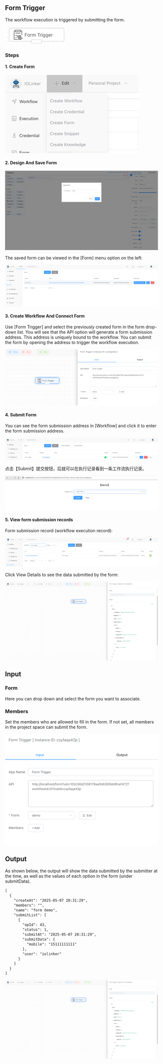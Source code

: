 ## Form Trigger

The workflow execution is triggered by submitting the form.

<img src="./img/form-trigger-menu.png" alt="image-20250708091142522" style="zoom:50%;" />

### Steps

#### 1. Create Form

<img src="./img/create-form-menu.png" alt="image-20250708091116182" style="zoom:50%;" />

#### 2. Design And Save Form

<img src="./img/save-form.png" alt="image-20250708091218025" style="zoom:50%;" />

The saved form can be viewed in the [Form] menu option on the left:

<img src="./img/form_list.png" alt="image-20250507202549564" style="zoom:50%;" />

#### 3. Create Workflow And Connect Form

Use [Form Trigger] and select the previously created form in the form drop-down list. You will see that the API option will generate a form submission address. This address is uniquely bound to the workflow. You can submit the form by opening the address to trigger the workflow execution.

<img src="./img/create-form-workflow.png" alt="image-20250708091749925" style="zoom:50%;" />

#### 4. Submit Form

You can see the form submission address in [Workflow] and click it to enter the form submission address.

<img src="./img/form-workflow-list.png" alt="image-20250708091845111" style="zoom:50%;" />

点击【Submit】提交按钮，后就可以在执行记录看到一条工作流执行记录。

<img src="./img/form-submit-url.png" alt="image-20250708091929115" style="zoom:50%;" />

#### 5. View form submission records

Form submission record (workflow execution record):

<img src="./img/form_execution_list.png" alt="image-20250708092027205" style="zoom:50%;" />

Click View Details to see the data submitted by the form:

<img src="./img/form-execution-detail.png" alt="image-20250708092128528" style="zoom:50%;" />



## Input

### Form

Here you can drop down and select the form you want to associate.

### Members

Set the members who are allowed to fill in the form. If not set, all members in the project space can submit the form.

<img src="./img/form_trigger_input.png" alt="image-20250708092212001" style="zoom:50%;" />

## Output

As shown below, the output will show the data submitted by the submitter at the time, as well as the values of each option in the form (under submitData).

```
[
  {
    "createAt": "2025-05-07 20:31:29",
    "members": "",
    "name": "form demo",
    "submitList": [
      {
        "opId": 43,
        "status": 1,
        "submitAt": "2025-05-07 20:31:29",
        "submitData": {
          "mobile": "15111111111"
        },
        "user": "iolinker"
      }
    ]
  }
]
```

<img src="./img/form-execution-detail.png" alt="image-20250708092128528" style="zoom:50%;" />
